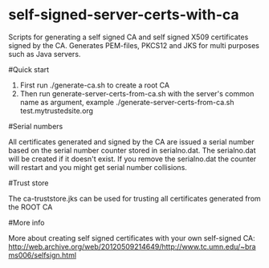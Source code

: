 # self-signed-server-certs-with-ca
Scripts for generating a self signed CA and self signed X509 certificates signed by the CA. Generates PEM-files, PKCS12 and JKS for multi purposes such as Java servers.

#Quick start

1. First run ./generate-ca.sh to create a root CA
2. Then run generate-server-certs-from-ca.sh with the server's common name as argument, example ./generate-server-certs-from-ca.sh test.mytrustedsite.org

#Serial numbers

All certificates generated and signed by the CA are issued a serial number based on the serial number counter stored in serialno.dat.
The serialno.dat will be created if it doesn't exist. 
If you remove the serialno.dat the counter will restart and you might get serial number collisions.

#Trust store

The ca-truststore.jks can be used for trusting all certificates generated from the ROOT CA

#More info

More about creating self signed certificates with your own self-signed CA: http://web.archive.org/web/20120509214649/http://www.tc.umn.edu/~brams006/selfsign.html

